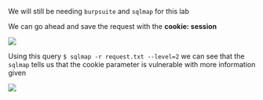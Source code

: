 We will still be needing `burpsuite` and `sqlmap` for this lab

We can go ahead and save the request with the **cookie: session**

![](https://i.imgur.com/z8YOsfh.png)


Using this query `$ sqlmap -r request.txt --level=2` we can see that the `sqlmap` tells us that the cookie parameter is vulnerable with more information given

![](https://i.imgur.com/AnmRLEd.png)
